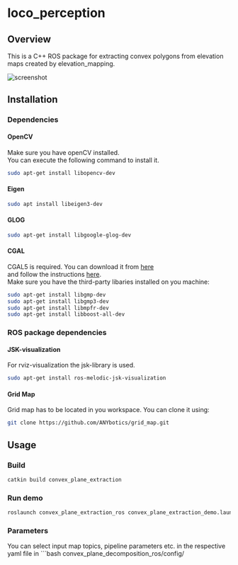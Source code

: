# loco_perception #

## Overview
This is a C++ ROS package for extracting convex polygons from elevation maps created by elevation_mapping.  

![screenshot](convex_plane_decomposition_ros/data/entire_map_decomposed.png)

## Installation

### Dependencies

#### OpenCV
Make sure you have openCV installed.  
You can execute the following command to install it.
```bash
sudo apt-get install libopencv-dev
```

#### Eigen
```bash
sudo apt install libeigen3-dev
```

#### GLOG
```bash
sudo apt-get install libgoogle-glog-dev
```

#### CGAL
CGAL5 is required. You can download it from [here](https://github.com/CGAL/cgal/releases/tag/releases%2FCGAL-5.0.2)  
and follow the instructions [here](https://doc.cgal.org/latest/Manual/installation.html#installation_idealworld).  
Make sure you have the third-party libaries installed on you machine:
```bash
sudo apt-get install libgmp-dev
sudo apt-get install libgmp3-dev
sudo apt-get install libmpfr-dev
sudo apt-get install libboost-all-dev
```


### ROS package dependencies

#### JSK-visualization
For rviz-visualization the jsk-library is used.
```bash
sudo apt-get install ros-melodic-jsk-visualization
```

#### Grid Map
Grid map has to be located in you workspace. You can clone it using:
```bash
git clone https://github.com/ANYbotics/grid_map.git
```

## Usage
### Build
```bash
catkin build convex_plane_extraction
```
### Run demo
```bash
roslaunch convex_plane_extraction_ros convex_plane_extraction_demo.launch
```

### Parameters
You can select input map topics, pipeline parameters etc. in the respective yaml file in ```bash
convex_plane_decomposition_ros/config/
```
